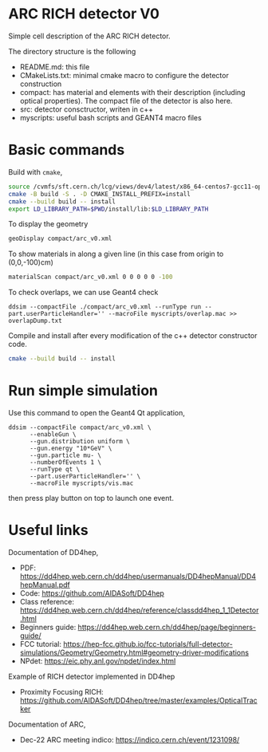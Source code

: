 ARC RICH detector V0
=======================

Simple cell description of the ARC RICH detector.

The directory structure is the following

* README.md: this file
* CMakeLists.txt: minimal cmake macro to configure the detector construction
* compact: has material and elements with their description (including optical properties). The compact file of the detector is also here.
* src: detector consctructor, writen in c++
* myscripts: useful bash scripts and GEANT4 macro files


# Basic commands

Build with `cmake`, 
```bash
source /cvmfs/sft.cern.ch/lcg/views/dev4/latest/x86_64-centos7-gcc11-opt/setup.sh
cmake -B build -S . -D CMAKE_INSTALL_PREFIX=install
cmake --build build -- install
export LD_LIBRARY_PATH=$PWD/install/lib:$LD_LIBRARY_PATH
```

To display the geometry

```bash
geoDisplay compact/arc_v0.xml 
```

To show materials in along a given line (in this case from origin to (0,0,-100)cm)

```bash
materialScan compact/arc_v0.xml 0 0 0 0 0 -100
```

To check overlaps, we can use Geant4 check
```shell
ddsim --compactFile ./compact/arc_v0.xml --runType run --part.userParticleHandler='' --macroFile myscripts/overlap.mac >> overlapDump.txt
```

Compile and install after every modification of the c++ detector constructor code.

```bash
cmake --build build -- install
```

# Run simple simulation

Use this command to open the Geant4 Qt application,

```shell
ddsim --compactFile compact/arc_v0.xml \ 
      --enableGun \ 
      --gun.distribution uniform \ 
      --gun.energy "10*GeV" \ 
      --gun.particle mu- \ 
      --numberOfEvents 1 \ 
      --runType qt \ 
      --part.userParticleHandler='' \ 
      --macroFile myscripts/vis.mac 
```

then press play button on top to launch one event.

# Useful links

Documentation of DD4hep,
* PDF: https://dd4hep.web.cern.ch/dd4hep/usermanuals/DD4hepManual/DD4hepManual.pdf
* Code: https://github.com/AIDASoft/DD4hep
* Class reference: https://dd4hep.web.cern.ch/dd4hep/reference/classdd4hep_1_1Detector.html
* Beginners guide: https://dd4hep.web.cern.ch/dd4hep/page/beginners-guide/
* FCC tutorial: https://hep-fcc.github.io/fcc-tutorials/full-detector-simulations/Geometry/Geometry.html#geometry-driver-modifications
* NPdet: https://eic.phy.anl.gov/npdet/index.html

Example of RICH detector implemented in DD4hep
* Proximity Focusing RICH: https://github.com/AIDASoft/DD4hep/tree/master/examples/OpticalTracker

Documentation of ARC,
* Dec-22 ARC meeting indico: https://indico.cern.ch/event/1231098/